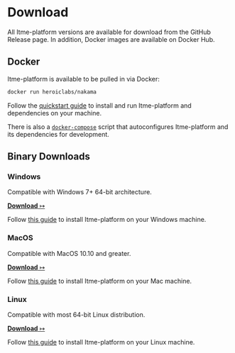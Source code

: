 # Download

All Itme-platform versions are available for download from the GitHub Release page. In addition, Docker images are available on Docker Hub.

## Docker

Itme-platform is available to be pulled in via Docker:

```bash
docker run heroiclabs/nakama
```

Follow the [quickstart guide](install-docker-quickstart.md) to install and run Itme-platform and dependencies on your machine.

There is also a [`docker-compose`](install-docker-quickstart.md#using-docker-compose) script that autoconfigures Itme-platform and its dependencies for development.

## Binary Downloads

### Windows

Compatible with Windows 7+ 64-bit architecture.

<a href="https://github.com/heroiclabs/nakama/releases/latest" target="_blank"><b>Download</b> &#x21A6;</a>

Follow [this guide](install-binary.md#install-nakama-on-windows) to install Itme-platform on your Windows machine.

### MacOS

Compatible with MacOS 10.10 and greater.

<a href="https://github.com/heroiclabs/nakama/releases/latest" target="_blank"><b>Download</b> &#x21A6;</a>

Follow [this guide](install-binary.md#install-nakama-on-macos) to install Itme-platform on your Mac machine.

### Linux

Compatible with most 64-bit Linux distribution.

<a href="https://github.com/heroiclabs/nakama/releases/latest" target="_blank"><b>Download</b> &#x21A6;</a>

Follow [this guide](install-binary.md#install-nakama-on-linux) to install Itme-platform on your Linux machine.

